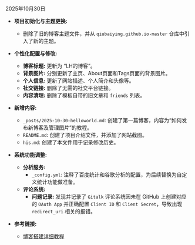 2025年10月30日

- **项目初始化与主题更换:**
  - 删除了旧的博客主题文件，并从 `qiubaiying.github.io-master` 仓库中引入了新的主题。

- **个性化配置与修改:**
  - **博客标题:** 更新为 “LH的博客”。
  - **背景图片:** 分别更新了主页、About页面和Tags页面的背景图片。
  - **个人信息:** 更新了网站描述、个人简介和头像等。
  - **社交链接:** 删除了无需的社交平台链接。
  - **内容清理:** 删除了模板自带的旧文章和 `friends` 列表。

- **新增内容:**
  - `_posts/2025-10-30-helloworld.md`: 创建了第一篇博客，内容为“如何发布新博客及管理图片”的教程。
  - `README.md`: 创建了项目介绍文件，并添加了网站截图。
  - `his.md`: 创建了本文件用于记录修改历史。

- **系统功能调整:**
  - **分析服务:**
    - `_config.yml`: 注释了百度统计和谷歌分析的配置，为后续替换为自定义统计功能做准备。
  - **评论系统:**
    - **问题记录:** 发现并记录了 `Gitalk` 评论系统因未在 GitHub 上创建对应的 `OAuth App` 并正确配置 `Client ID` 和 `Client Secret`，导致出现 `redirect_uri` 相关的报错。

- **参考链接:**
  - [博客搭建详细教程](https://github.com/qiubaiying/qiubaiying.github.io/wiki/博客搭建详细教程)
